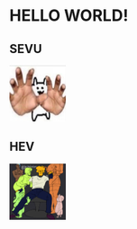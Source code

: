 # HELLO WORLD!
## SEVU
<img src="sevu.png" width="100" height="100"/>

## HEV
<img src="hev.png" width="100" height="100"/>
